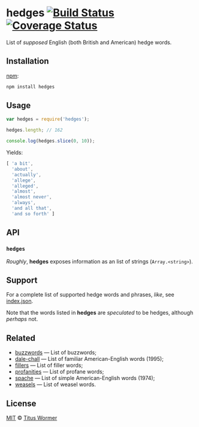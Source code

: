 # hedges [![Build Status][travis-badge]][travis] [![Coverage Status][codecov-badge]][codecov]

List of _supposed_ English (both British and American) hedge words.

## Installation

[npm][npm-install]:

```bash
npm install hedges
```

## Usage

```js
var hedges = require('hedges');

hedges.length; // 162

console.log(hedges.slice(0, 10));
```

Yields:

```js
[ 'a bit',
  'about',
  'actually',
  'allege',
  'alleged',
  'almost',
  'almost never',
  'always',
  'and all that',
  'and so forth' ]
```

## API

### `hedges`

_Roughly_, **hedges** exposes information as an list of strings
(`Array.<string>`).

## Support

For a complete list of supported hedge words and phrases, _like_, see
[index.json][data].

Note that the words listed in **hedges** are _speculated_ to be hedges,
although _perhaps_ not.

## Related

*   [buzzwords](https://github.com/wooorm/buzzwords)
    — List of buzzwords;
*   [dale-chall](https://github.com/wooorm/dale-chall)
    — List of familiar American-English words (1995);
*   [fillers](https://github.com/wooorm/fillers)
    — List of filler words;
*   [profanities](https://github.com/wooorm/profanities)
    — List of profane words;
*   [spache](https://github.com/wooorm/spache)
    — List of simple American-English words (1974);
*   [weasels](https://github.com/wooorm/weasels)
    — List of weasel words.

## License

[MIT][license] © [Titus Wormer][author]

<!-- Definitions -->

[travis-badge]: https://img.shields.io/travis/wooorm/hedges.svg

[travis]: https://travis-ci.org/wooorm/hedges

[codecov-badge]: https://img.shields.io/codecov/c/github/wooorm/hedges.svg

[codecov]: https://codecov.io/github/wooorm/hedges

[npm-install]: https://docs.npmjs.com/cli/install

[license]: LICENSE

[author]: http://wooorm.com

[data]: index.json
